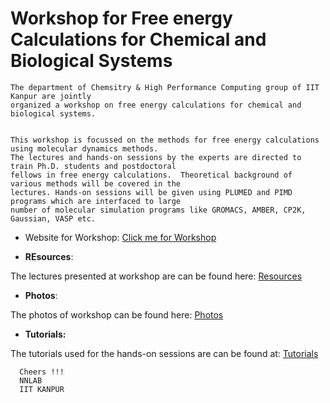 # Workshop for Free energy Calculations for Chemical and Biological Systems


    The department of Chemsitry & High Performance Computing group of IIT Kanpur are jointly 
    organized a workshop on free energy calculations for chemical and biological systems.
    
    
    This workshop is focussed on the methods for free energy calculations using molecular dynamics methods.
    The lectures and hands-on sessions by the experts are directed to train Ph.D. students and postdoctoral 
    fellows in free energy calculations.  Theoretical background of various methods will be covered in the 
    lectures. Hands-on sessions will be given using PLUMED and PIMD programs which are interfaced to large 
    number of molecular simulation programs like GROMACS, AMBER, CP2K, Gaussian, VASP etc.
    
   
* Website for Workshop:
[Click me for Workshop](https://sites.google.com/view/freeenergy-chembio/home)


* **REsources**:

The lectures presented at workshop are can be found here: [Resources](https://sites.google.com/view/freeenergy-chembio/resources)

* **Photos**:

 The photos of workshop can be found here: [Photos](https://photos.google.com/share/AF1QipO1mvbBSyV_jFhgwfcvBfGRBqRo9rZLLJHc7o8PhSLkcri3bXAsiFLb6UrnTNBFjg?key=N2lnaVIyX1RWMDVqSkpvMHlvSmctMjkyTnZCNGln)
 
 * **Tutorials:**
 
 The tutorials used for the hands-on sessions are can be found at: [Tutorials](https://sites.google.com/view/the-nnn-group/tutorials)
 
 
 
      Cheers !!!
      NNLAB
      IIT KANPUR
